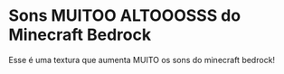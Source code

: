 # Sons MUITOO ALTOOOSSS do Minecraft Bedrock
Esse é uma textura que aumenta MUITO os sons do minecraft bedrock!
